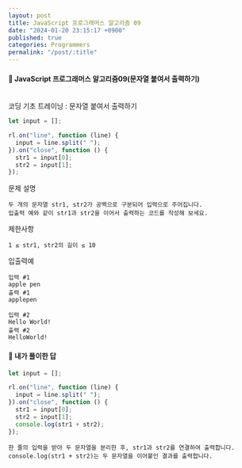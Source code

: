 ```yaml
---
layout: post
title: JavaScript 프로그래머스 알고리즘 09
date: "2024-01-20 23:15:17 +0900"
published: true
categories: Programmers
permalink: "/post/:title"
---
```


<h4>🤭 JavaScript 프로그래머스 알고리즘09(문자열 붙여서 출력하기)</h4>

<br>
코딩 기초 트레이닝 : 문자열 붙여서 출력하기

```javascript
let input = [];

rl.on("line", function (line) {
  input = line.split(" ");
}).on("close", function () {
  str1 = input[0];
  str2 = input[1];
});
```

문제 설명

    두 개의 문자열 str1, str2가 공백으로 구분되어 입력으로 주어집니다.
    입출력 예와 같이 str1과 str2을 이어서 출력하는 코드를 작성해 보세요.

제한사항

    1 ≤ str1, str2의 길이 ≤ 10

입출력예

    입력 #1
    apple pen
    출력 #1
    applepen

    입력 #2
    Hello World!
    출력 #2
    HelloWorld!

<h4>🤭 내가 풀이한 답</h4>

```javascript
let input = [];

rl.on("line", function (line) {
  input = line.split(" ");
}).on("close", function () {
  str1 = input[0];
  str2 = input[1];
  console.log(str1 + str2);
});
```

    한 줄의 입력을 받아 두 문자열을 분리한 후, str1과 str2를 연결하여 출력합니다. console.log(str1 + str2)는 두 문자열을 이어붙인 결과를 출력합니다.
